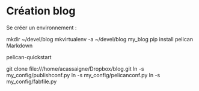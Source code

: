 # Création blog

Se créer un environnement :

mkdir ~/devel/blog
mkvirtualenv -a ~/devel/blog my_blog
pip install pelican Markdown

pelican-quickstart


git clone file:///home/acassaigne/Dropbox/blog.git
ln -s my_config/publishconf.py
ln -s my_config/pelicanconf.py
ln -s my_config/fabfile.py 
